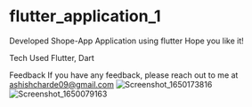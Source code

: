 # flutter_application_1

Developed Shope-App Application using flutter Hope you like it!


Tech Used
Flutter, Dart

Feedback
If you have any feedback, please reach out to me at ashishcharde09@gmail.com
![Screenshot_1650173816](https://user-images.githubusercontent.com/98746402/170917943-9afe2a55-9f9d-4228-9209-1e08151b8901.png)
![Screenshot_1650079163](https://user-images.githubusercontent.com/98746402/170917997-261c4ce4-290c-4563-8529-05cf6faa73bf.png)

